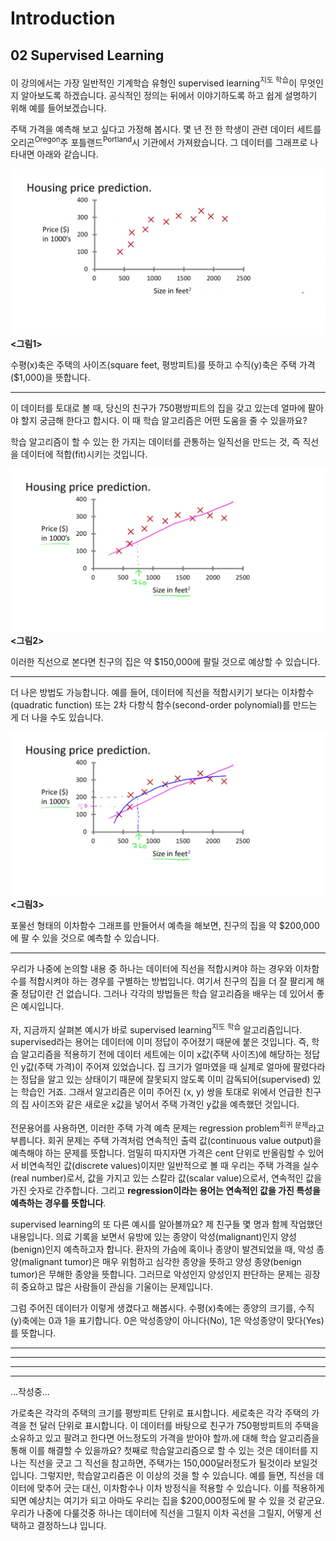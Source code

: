 # Introduction #

## 02 Supervised Learning ##

이 강의에서는 가장 일반적인 기계학습 유형인 supervised learning<sup>지도 학습</sup>이 무엇인지 알아보도록 하겠습니다. 공식적인 정의는 뒤에서 이야기하도록 하고 쉽게 설명하기 위해 예를 들어보겠습니다. 

주택 가격을 예측해 보고 싶다고 가정해 봅시다. 몇 년 전 한 학생이 관련 데이터 세트를 오리곤<sup>Oregon</sup>주 포틀랜드<sup>Portland</sup>시 기관에서 가져왔습니다. 그 데이터를 그래프로 나타내면 아래와 같습니다.

![housing_price_plot](https://github.com/datalater/ML_AndrewNg_study/blob/master/images/SupervisedLearning_housing_price_plot.PNG?raw=true) **<그림1>**  

수평(x)축은 주택의 사이즈(square feet, 평방피트)를 뜻하고 수직(y)축은 주택 가격($1,000)을 뜻합니다. 


----------


이 데이터를 토대로 볼 때, 당신의 친구가 750평방피트의 집을 갖고 있는데 얼마에 팔아야 할지 궁금해 한다고 합시다. 이 때 학습 알고리즘은 어떤 도움을 줄 수 있을까요? 

학습 알고리즘이 할 수 있는 한 가지는 데이터를 관통하는 일직선을 만드는 것, 즉 직선을 데이터에 적합(fit)시키는 것입니다. 

![housing_price_straightline](https://github.com/datalater/ML_AndrewNg_study/blob/master/images/SupervisedLearning_housing_price_straightline.png?raw=true) **<그림2>**  

이러한 직선으로 본다면 친구의 집은 약 $150,000에 팔릴 것으로 예상할 수 있습니다.


----------


더 나은 방법도 가능합니다. 예를 들어, 데이터에 직선을 적합시키기 보다는 이차함수(quadratic function) 또는 2차 다항식 함수(second-order polynomial)를 만드는 게 더 나을 수도 있습니다.

![housing_price_quadraticfunction](https://github.com/datalater/ML_AndrewNg_study/blob/master/images/SupervisedLearning_housing_price_quadraticfunction.png?raw=true) **<그림3>**  

포물선 형태의 이차함수 그래프를 만들어서 예측을 해보면, 친구의 집을 약 $200,000에 팔 수 있을 것으로 예측할 수 있습니다. 


----------

우리가 나중에 논의할 내용 중 하나는 데이터에 직선을 적합시켜야 하는 경우와 이차함수를 적합시켜야 하는 경우를 구별하는 방법입니다. 여기서 친구의 집을 더 잘 팔리게 해줄 정답이란 건 없습니다. 그러나 각각의 방법들은 학습 알고리즘을 배우는 데 있어서 좋은 예시입니다. 

자, 지금까지 살펴본 예시가 바로 supervised learning<sup>지도 학습</sup> 알고리즘입니다. supervised라는 용어는 데이터에 이미 정답이 주어졌기 때문에 붙은 것입니다. 즉, 학습 알고리즘을 적용하기 전에 데이터 세트에는 이미 x값(주택 사이즈)에 해당하는 정답인 y값(주택 가격)이 주어져 있었습니다. 집 크기가 얼마였을 때 실제로 얼마에 팔렸다라는 정답을 알고 있는 상태이기 때문에 잘못되지 않도록 이미 감독되어(supervised) 있는 학습인  거죠. 그래서 알고리즘은 이미 주어진 (x, y) 쌍을 토대로 위에서 언급한 친구의 집 사이즈와 같은 새로운 x값을 넣어서 주택 가격인 y값을 예측했던 것입니다. 

전문용어를 사용하면, 이러한 주택 가격 예측 문제는 regression problem<sup>회귀 문제</sup>라고 부릅니다. 회귀 문제는 주택 가격처럼 연속적인 출력 값(continuous value output)을 예측해야 하는 문제를 뜻합니다. 엄밀히 따지자면 가격은 cent 단위로 반올림할 수 있어서 비연속적인 값(discrete values)이지만 일반적으로 볼 때 우리는 주택 가격을 실수(real number)로서, 값을 가지고 있는 스칼라 값(scalar value)으로서, 연속적인 값을 가진 숫자로 간주합니다. 그리고 **regression이라는 용어는 연속적인 값을 가진 특성을 예측하는 경우를 뜻합니다**.

supervised learning의 또 다른 예시를 알아볼까요? 제 친구들 몇 명과 함께 작업했던 내용입니다. 의료 기록을 보면서 유방에 있는 종양이 악성(malignant)인지 양성(benign)인지 예측하고자 합니다. 환자의 가슴에 혹이나 종양이 발견되었을 때, 악성 종양(malignant tumor)은 매우 위험하고 심각한 종양을 뜻하고 양성 종양(benign tumor)은 무해한 종양을 뜻합니다. 그러므로 악성인지 양성인지 판단하는 문제는 굉장히 중요하고 많은 사람들이 관심을 기울이는 문제입니다. 

그럼 주어진 데이터가 이렇게 생겼다고 해봅시다. 수평(x)축에는 종양의 크기를, 수직(y)축에는 0과 1을 표기합니다. 0은 악성종양이 아니다(No), 1은 악성종양이 맞다(Yes)를 뜻합니다.   

----------

----------

----------

----------

...작성중...

가로축은 각각의 주택의 크기를 평방피트 단위로 표시합니다. 세로축은 각각 주택의 가격을 천 달러 단위로 표시합니다. 이 데이터를 바탕으로 친구가 750평방피트의 주택을 소유하고 있고 팔려고 한다면 어느정도의 가격을 받아야 할까.에 대해 학습 알고리즘을 통해 이를 해결할 수 있을까요? 첫째로 학습알고리즘으로 할 수 있는 것은 데이터를 지나는 직선을 긋고 그 직선을 참고하면, 주택가는 150,000달러정도가 될것이라 보일것입니다. 그렇지만, 학습알고리즘은 이 이상의 것을 할 수 있습니다. 예를 들면, 직선을 데이터에 맞추어 긋는 대신, 이차함수나 이차 방정식을 적용할 수 있습니다. 이를 적용하게 되면 예상치는 여기가 되고 아마도 우리는 집을 $200,000정도에 팔 수 있을 것 같군요. 우리가 나중에 다룰것중 하나는 데이터에 직선을 그릴지 이차 곡선을 그릴지, 어떻게 선택하고 결정하느냐 입니다.